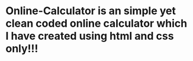 # Online-Calculator is an simple yet clean coded online calculator which I have created using html and css only!!!
